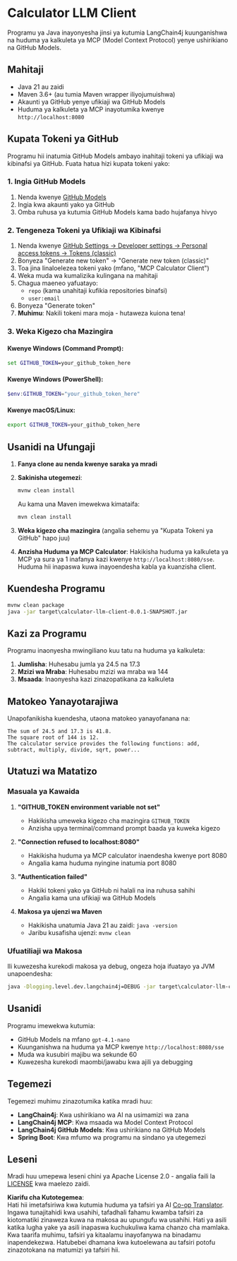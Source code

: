 <!--
CO_OP_TRANSLATOR_METADATA:
{
  "original_hash": "ac2459c0d5cc823922e3d9240a95028c",
  "translation_date": "2025-07-13T19:12:10+00:00",
  "source_file": "03-GettingStarted/03-llm-client/solution/java/README.md",
  "language_code": "sw"
}
-->
# Calculator LLM Client

Programu ya Java inayonyesha jinsi ya kutumia LangChain4j kuunganishwa na huduma ya kalkuleta ya MCP (Model Context Protocol) yenye ushirikiano na GitHub Models.

## Mahitaji

- Java 21 au zaidi
- Maven 3.6+ (au tumia Maven wrapper iliyojumuishwa)
- Akaunti ya GitHub yenye ufikiaji wa GitHub Models
- Huduma ya kalkuleta ya MCP inayotumika kwenye `http://localhost:8080`

## Kupata Tokeni ya GitHub

Programu hii inatumia GitHub Models ambayo inahitaji tokeni ya ufikiaji wa kibinafsi ya GitHub. Fuata hatua hizi kupata tokeni yako:

### 1. Ingia GitHub Models
1. Nenda kwenye [GitHub Models](https://github.com/marketplace/models)
2. Ingia kwa akaunti yako ya GitHub
3. Omba ruhusa ya kutumia GitHub Models kama bado hujafanya hivyo

### 2. Tengeneza Tokeni ya Ufikiaji wa Kibinafsi
1. Nenda kwenye [GitHub Settings → Developer settings → Personal access tokens → Tokens (classic)](https://github.com/settings/tokens)
2. Bonyeza "Generate new token" → "Generate new token (classic)"
3. Toa jina linaloelezea tokeni yako (mfano, "MCP Calculator Client")
4. Weka muda wa kumalizika kulingana na mahitaji
5. Chagua maeneo yafuatayo:
   - `repo` (kama unahitaji kufikia repositories binafsi)
   - `user:email`
6. Bonyeza "Generate token"
7. **Muhimu**: Nakili tokeni mara moja - hutaweza kuiona tena!

### 3. Weka Kigezo cha Mazingira

#### Kwenye Windows (Command Prompt):
```cmd
set GITHUB_TOKEN=your_github_token_here
```

#### Kwenye Windows (PowerShell):
```powershell
$env:GITHUB_TOKEN="your_github_token_here"
```

#### Kwenye macOS/Linux:
```bash
export GITHUB_TOKEN=your_github_token_here
```

## Usanidi na Ufungaji

1. **Fanya clone au nenda kwenye saraka ya mradi**

2. **Sakinisha utegemezi**:
   ```cmd
   mvnw clean install
   ```
   Au kama una Maven imewekwa kimataifa:
   ```cmd
   mvn clean install
   ```

3. **Weka kigezo cha mazingira** (angalia sehemu ya "Kupata Tokeni ya GitHub" hapo juu)

4. **Anzisha Huduma ya MCP Calculator**:
   Hakikisha huduma ya kalkuleta ya MCP ya sura ya 1 inafanya kazi kwenye `http://localhost:8080/sse`. Huduma hii inapaswa kuwa inayoendesha kabla ya kuanzisha client.

## Kuendesha Programu

```cmd
mvnw clean package
java -jar target\calculator-llm-client-0.0.1-SNAPSHOT.jar
```

## Kazi za Programu

Programu inaonyesha mwingiliano kuu tatu na huduma ya kalkuleta:

1. **Jumlisha**: Huhesabu jumla ya 24.5 na 17.3
2. **Mzizi wa Mraba**: Huhesabu mzizi wa mraba wa 144
3. **Msaada**: Inaonyesha kazi zinazopatikana za kalkuleta

## Matokeo Yanayotarajiwa

Unapofanikisha kuendesha, utaona matokeo yanayofanana na:

```
The sum of 24.5 and 17.3 is 41.8.
The square root of 144 is 12.
The calculator service provides the following functions: add, subtract, multiply, divide, sqrt, power...
```

## Utatuzi wa Matatizo

### Masuala ya Kawaida

1. **"GITHUB_TOKEN environment variable not set"**
   - Hakikisha umeweka kigezo cha mazingira `GITHUB_TOKEN`
   - Anzisha upya terminal/command prompt baada ya kuweka kigezo

2. **"Connection refused to localhost:8080"**
   - Hakikisha huduma ya MCP calculator inaendesha kwenye port 8080
   - Angalia kama huduma nyingine inatumia port 8080

3. **"Authentication failed"**
   - Hakiki tokeni yako ya GitHub ni halali na ina ruhusa sahihi
   - Angalia kama una ufikiaji wa GitHub Models

4. **Makosa ya ujenzi wa Maven**
   - Hakikisha unatumia Java 21 au zaidi: `java -version`
   - Jaribu kusafisha ujenzi: `mvnw clean`

### Ufuatiliaji wa Makosa

Ili kuwezesha kurekodi makosa ya debug, ongeza hoja ifuatayo ya JVM unapoendesha:
```cmd
java -Dlogging.level.dev.langchain4j=DEBUG -jar target\calculator-llm-client-0.0.1-SNAPSHOT.jar
```

## Usanidi

Programu imewekwa kutumia:
- GitHub Models na mfano `gpt-4.1-nano`
- Kuunganishwa na huduma ya MCP kwenye `http://localhost:8080/sse`
- Muda wa kusubiri majibu wa sekunde 60
- Kuwezesha kurekodi maombi/jawabu kwa ajili ya debugging

## Tegemezi

Tegemezi muhimu zinazotumika katika mradi huu:
- **LangChain4j**: Kwa ushirikiano wa AI na usimamizi wa zana
- **LangChain4j MCP**: Kwa msaada wa Model Context Protocol
- **LangChain4j GitHub Models**: Kwa ushirikiano na GitHub Models
- **Spring Boot**: Kwa mfumo wa programu na sindano ya utegemezi

## Leseni

Mradi huu umepewa leseni chini ya Apache License 2.0 - angalia faili la [LICENSE](../../../../../../03-GettingStarted/03-llm-client/solution/java/LICENSE) kwa maelezo zaidi.

**Kiarifu cha Kutotegemea**:  
Hati hii imetafsiriwa kwa kutumia huduma ya tafsiri ya AI [Co-op Translator](https://github.com/Azure/co-op-translator). Ingawa tunajitahidi kwa usahihi, tafadhali fahamu kwamba tafsiri za kiotomatiki zinaweza kuwa na makosa au upungufu wa usahihi. Hati ya asili katika lugha yake ya asili inapaswa kuchukuliwa kama chanzo cha mamlaka. Kwa taarifa muhimu, tafsiri ya kitaalamu inayofanywa na binadamu inapendekezwa. Hatubebei dhamana kwa kutoelewana au tafsiri potofu zinazotokana na matumizi ya tafsiri hii.